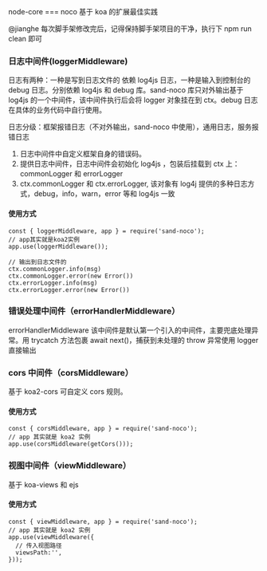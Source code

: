 node-core === noco 基于 koa 的扩展最佳实践

@jianghe 每次脚手架修改完后，记得保持脚手架项目的干净，执行下 npm run clean 即可

### 日志中间件(loggerMiddleware)

日志有两种：一种是写到日志文件的 依赖 log4js 日志，一种是输入到控制台的 debug 日志。分别依赖 log4js 和 debug 库。sand-noco 库只对外输出基于 log4js 的一个中间件，该中间件执行后会将 logger 对象挂在到 ctx。debug 日志在具体的业务代码中自行使用。

日志分级：框架报错日志（不对外输出，sand-noco 中使用），通用日志，服务报错日志

1. 日志中间件中自定义框架自身的错误码。
2. 提供日志中间件，日志中间件会初始化 log4js ，包装后挂载到 ctx 上：commonLogger 和 errorLogger
3. ctx.commonLogger 和 ctx.errorLogger, 该对象有 log4j 提供的多种日志方式，debug，info，warn，error 等和 log4js 一致

#### 使用方式

```
const { loggerMiddleware, app } = require('sand-noco');
// app其实就是koa2实例
app.use(loggerMiddleware());

// 输出到日志文件的
ctx.commonLogger.info(msg)
ctx.commonLogger.error(new Error())
ctx.errorLogger.info(msg)
ctx.errorLogger.error(new Error())
```

### 错误处理中间件（errorHandlerMiddleware）

errorHandlerMiddleware 该中间件是默认第一个引入的中间件，主要兜底处理异常。用 trycatch 方法包裹 await next()，捕获到未处理的 throw 异常使用 logger 直接输出

### cors 中间件（corsMiddleware）

基于 koa2-cors 可自定义 cors 规则。

#### 使用方式

```
const { corsMiddleware, app } = require('sand-noco');
// app 其实就是 koa2 实例
app.use(corsMiddleware(getCors()));
```

### 视图中间件（viewMiddleware）

基于 koa-views 和 ejs

#### 使用方式

```
const { viewMiddleware, app } = require('sand-noco');
// app 其实就是 koa2 实例
app.use(viewMiddleware({
  // 传入视图路径
  viewsPath:'',
}));
```
